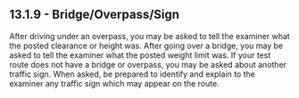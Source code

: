 ## 13.1.9 - Bridge/Overpass/Sign
After driving under an overpass, you may be asked to tell the examiner what the posted clearance or height was. After going over a bridge, you may be asked to tell the examiner what the posted weight limit was. If your test route does not have a bridge or overpass, you may be asked about another traffic sign. When asked, be prepared to identify and explain to the examiner any traffic sign which may appear on the route.